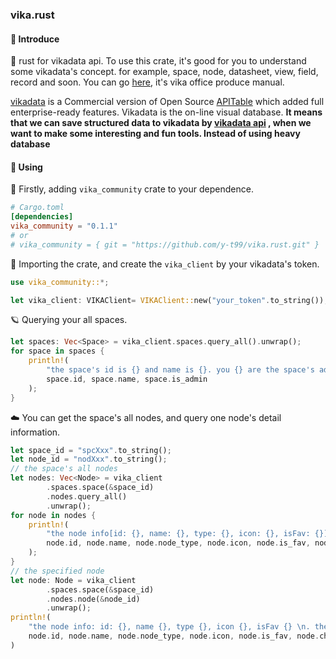 ### vika.rust

#### 👋 Introduce

🦀 rust for vikadata api. To use this crate, it's good for you to understand some vikadata's concept. for example, space, node, datasheet, view, field, record and soon. You can go [here](https://vika.cn/help/manual-1-what-is-vikadata/), it's vika office produce manual.

[vikadata](https://github.com/vikadata) is a Commercial version of Open Source [APITable](https://github.com/apitable) which added full enterprise-ready features. Vikadata is the on-line visual database. **It means that we can save structured data to vikadata by [vikadata api](https://vika.cn/developers/api/introduction) , when we want to make some interesting and fun tools. Instead of using heavy database**

#### 🚀 Using

🌌 Firstly, adding `vika_community` crate to your dependence.

```toml
# Cargo.toml
[dependencies]
vika_community = "0.1.1"
# or
# vika_community = { git = "https://github.com/y-t99/vika.rust.git" }
```

🌠 Importing the crate, and create the `vika_client` by your vikadata's token.

```rust
use vika_community::*;

let vika_client: VIKAClient= VIKAClient::new("your_token".to_string());
```

🪐 Querying your all spaces.

```rust
let spaces: Vec<Space> = vika_client.spaces.query_all().unwrap();
for space in spaces {
    println!(
        "the space's id is {} and name is {}. you {} are the space's admin", 
        space.id, space.name, space.is_admin
    );
}
```

☁️ You can get the space's all nodes, and query one node's detail information.

```rust
let space_id = "spcXxx".to_string();
let node_id = "nodXxx".to_string();
// the space's all nodes
let nodes: Vec<Node> = vika_client
        .spaces.space(&space_id)
        .nodes.query_all()
        .unwrap();
for node in nodes {
    println!(
        "the node info[id: {}, name: {}, type: {}, icon: {}, isFav: {}]. \nthe node's children is: {:?}",
        node.id, node.name, node.node_type, node.icon, node.is_fav, node.children
    );
}
// the specified node
let node: Node = vika_client
        .spaces.space(&space_id)
        .nodes.node(&node_id)
        .unwrap();
println!(
    "the node info: id: {}, name {}, type {}, icon {}, isFav {} \n. the node's children is: {:?}",
    node.id, node.name, node.node_type, node.icon, node.is_fav, node.children
)
```